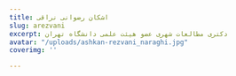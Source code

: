 ```yaml
---
title: اشکان رضوانی نراقی
slug: arezvani
excerpt: دکتری مطالعات شهری عضو هیئت علمی دانشگاه تهران
avatar: "/uploads/ashkan-rezvani_naraghi.jpg"
coverimg: ''

---
```

